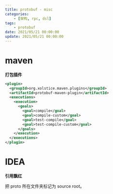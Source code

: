 ```yaml
---
title: protobuf - misc
categories: 
	- [架构, rpc, dsl]
tags:
	- protobuf
date: 2021/05/21 00:00:00
update: 2021/05/21 00:00:00
---
```


# maven

**打包插件**

```xml
<plugin>
  <groupId>org.xolstice.maven.plugins</groupId>
  <artifactId>protobuf-maven-plugin</artifactId>
  <executions>
    <execution>
      <goals>
        <goal>compile</goal>
        <goal>compile-custom</goal>
        <goal>test-compile</goal>
        <goal>test-compile-custom</goal>
      </goals>
    </execution>
  </executions>
</plugin>
```

# IDEA

**引用飘红**

把 proto 所在文件夹标记为 source root。